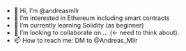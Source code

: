- 👋 Hi, I’m @andreasmllr
- 👀 I’m interested in Ethereum including smart contracts
- 🌱 I’m currently learning Solidity (as beginner)
- 💞️ I’m looking to collaborate on ... (<- need to think about).
- 📫 How to reach me: DM to @Andreas_Mllr

<!---
andreasmllr/andreasmllr is a ✨ special ✨ repository because its `README.md` (this file) appears on your GitHub profile.
You can click the Preview link to take a look at your changes.
--->
